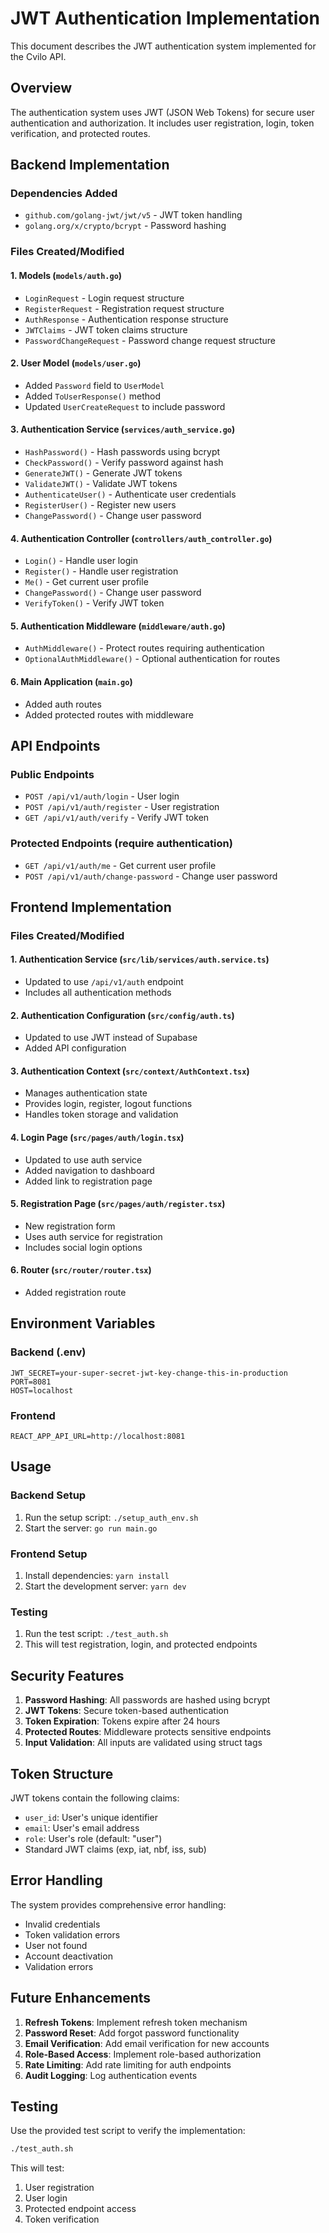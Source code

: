 # JWT Authentication Implementation

This document describes the JWT authentication system implemented for the Cvilo API.

## Overview

The authentication system uses JWT (JSON Web Tokens) for secure user authentication and authorization. It includes user registration, login, token verification, and protected routes.

## Backend Implementation

### Dependencies Added

- `github.com/golang-jwt/jwt/v5` - JWT token handling
- `golang.org/x/crypto/bcrypt` - Password hashing

### Files Created/Modified

#### 1. Models (`models/auth.go`)
- `LoginRequest` - Login request structure
- `RegisterRequest` - Registration request structure
- `AuthResponse` - Authentication response structure
- `JWTClaims` - JWT token claims structure
- `PasswordChangeRequest` - Password change request structure

#### 2. User Model (`models/user.go`)
- Added `Password` field to `UserModel`
- Added `ToUserResponse()` method
- Updated `UserCreateRequest` to include password

#### 3. Authentication Service (`services/auth_service.go`)
- `HashPassword()` - Hash passwords using bcrypt
- `CheckPassword()` - Verify password against hash
- `GenerateJWT()` - Generate JWT tokens
- `ValidateJWT()` - Validate JWT tokens
- `AuthenticateUser()` - Authenticate user credentials
- `RegisterUser()` - Register new users
- `ChangePassword()` - Change user password

#### 4. Authentication Controller (`controllers/auth_controller.go`)
- `Login()` - Handle user login
- `Register()` - Handle user registration
- `Me()` - Get current user profile
- `ChangePassword()` - Change user password
- `VerifyToken()` - Verify JWT token

#### 5. Authentication Middleware (`middleware/auth.go`)
- `AuthMiddleware()` - Protect routes requiring authentication
- `OptionalAuthMiddleware()` - Optional authentication for routes

#### 6. Main Application (`main.go`)
- Added auth routes
- Added protected routes with middleware

## API Endpoints

### Public Endpoints
- `POST /api/v1/auth/login` - User login
- `POST /api/v1/auth/register` - User registration
- `GET /api/v1/auth/verify` - Verify JWT token

### Protected Endpoints (require authentication)
- `GET /api/v1/auth/me` - Get current user profile
- `POST /api/v1/auth/change-password` - Change user password

## Frontend Implementation

### Files Created/Modified

#### 1. Authentication Service (`src/lib/services/auth.service.ts`)
- Updated to use `/api/v1/auth` endpoint
- Includes all authentication methods

#### 2. Authentication Configuration (`src/config/auth.ts`)
- Updated to use JWT instead of Supabase
- Added API configuration

#### 3. Authentication Context (`src/context/AuthContext.tsx`)
- Manages authentication state
- Provides login, register, logout functions
- Handles token storage and validation

#### 4. Login Page (`src/pages/auth/login.tsx`)
- Updated to use auth service
- Added navigation to dashboard
- Added link to registration page

#### 5. Registration Page (`src/pages/auth/register.tsx`)
- New registration form
- Uses auth service for registration
- Includes social login options

#### 6. Router (`src/router/router.tsx`)
- Added registration route

## Environment Variables

### Backend (.env)
```env
JWT_SECRET=your-super-secret-jwt-key-change-this-in-production
PORT=8081
HOST=localhost
```

### Frontend
```env
REACT_APP_API_URL=http://localhost:8081
```

## Usage

### Backend Setup
1. Run the setup script: `./setup_auth_env.sh`
2. Start the server: `go run main.go`

### Frontend Setup
1. Install dependencies: `yarn install`
2. Start the development server: `yarn dev`

### Testing
1. Run the test script: `./test_auth.sh`
2. This will test registration, login, and protected endpoints

## Security Features

1. **Password Hashing**: All passwords are hashed using bcrypt
2. **JWT Tokens**: Secure token-based authentication
3. **Token Expiration**: Tokens expire after 24 hours
4. **Protected Routes**: Middleware protects sensitive endpoints
5. **Input Validation**: All inputs are validated using struct tags

## Token Structure

JWT tokens contain the following claims:
- `user_id`: User's unique identifier
- `email`: User's email address
- `role`: User's role (default: "user")
- Standard JWT claims (exp, iat, nbf, iss, sub)

## Error Handling

The system provides comprehensive error handling:
- Invalid credentials
- Token validation errors
- User not found
- Account deactivation
- Validation errors

## Future Enhancements

1. **Refresh Tokens**: Implement refresh token mechanism
2. **Password Reset**: Add forgot password functionality
3. **Email Verification**: Add email verification for new accounts
4. **Role-Based Access**: Implement role-based authorization
5. **Rate Limiting**: Add rate limiting for auth endpoints
6. **Audit Logging**: Log authentication events

## Testing

Use the provided test script to verify the implementation:
```bash
./test_auth.sh
```

This will test:
1. User registration
2. User login
3. Protected endpoint access
4. Token verification 